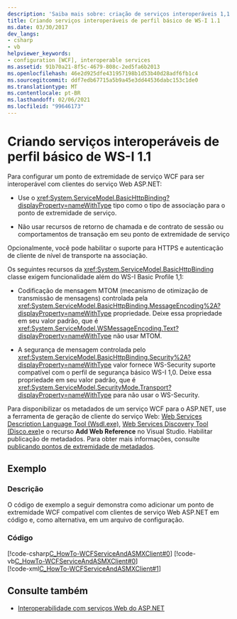 ```yaml
---
description: 'Saiba mais sobre: criação de serviços interoperáveis 1,1 do WS-I Basic Profile'
title: Criando serviços interoperáveis de perfil básico de WS-I 1.1
ms.date: 03/30/2017
dev_langs:
- csharp
- vb
helpviewer_keywords:
- configuration [WCF], interoperable services
ms.assetid: 91b70a21-8f5c-4679-808c-2ed5fa6b2013
ms.openlocfilehash: 46e2d925dfe431957198b1d53b40d28adf6fb1c4
ms.sourcegitcommit: ddf7edb67715a5b9a45e3dd44536dabc153c1de0
ms.translationtype: MT
ms.contentlocale: pt-BR
ms.lasthandoff: 02/06/2021
ms.locfileid: "99646173"
---
```

# <a name="creating-ws-i-basic-profile-11-interoperable-services"></a>Criando serviços interoperáveis de perfil básico de WS-I 1.1

Para configurar um ponto de extremidade de serviço WCF para ser interoperável com clientes do serviço Web ASP.NET:  
  
- Use o <xref:System.ServiceModel.BasicHttpBinding?displayProperty=nameWithType> tipo como o tipo de associação para o ponto de extremidade de serviço.  
  
- Não usar recursos de retorno de chamada e de contrato de sessão ou comportamentos de transação em seu ponto de extremidade de serviço  
  
Opcionalmente, você pode habilitar o suporte para HTTPS e autenticação de cliente de nível de transporte na associação.  
  
Os seguintes recursos da <xref:System.ServiceModel.BasicHttpBinding> classe exigem funcionalidade além do WS-I Basic Profile 1,1:  
  
- Codificação de mensagem MTOM (mecanismo de otimização de transmissão de mensagens) controlada pela <xref:System.ServiceModel.BasicHttpBinding.MessageEncoding%2A?displayProperty=nameWithType> propriedade. Deixe essa propriedade em seu valor padrão, que é <xref:System.ServiceModel.WSMessageEncoding.Text?displayProperty=nameWithType> não usar MTOM.  
  
- A segurança de mensagem controlada pelo <xref:System.ServiceModel.BasicHttpBinding.Security%2A?displayProperty=nameWithType> valor fornece WS-Security suporte compatível com o perfil de segurança básico WS-I 1,0. Deixe essa propriedade em seu valor padrão, que é <xref:System.ServiceModel.SecurityMode.Transport?displayProperty=nameWithType> para não usar o WS-Security.  
  
Para disponibilizar os metadados de um serviço WCF para o ASP.NET, use a ferramenta de geração de cliente do serviço Web: [Web Services Description Language Tool (Wsdl.exe)](/previous-versions/dotnet/netframework-4.0/7h3ystb6(v=vs.100)), [Web Services Discovery Tool (Disco.exe)](/previous-versions/dotnet/netframework-4.0/cy2a3ybs(v=vs.100))e o recurso **Add Web Reference** no Visual Studio. Habilitar publicação de metadados. Para obter mais informações, consulte [publicando pontos de extremidade de metadados](publishing-metadata-endpoints.md).  
  
## <a name="example"></a>Exemplo  
  
### <a name="description"></a>Descrição  

 O código de exemplo a seguir demonstra como adicionar um ponto de extremidade WCF compatível com clientes de serviço Web ASP.NET em código e, como alternativa, em um arquivo de configuração.  
  
### <a name="code"></a>Código  

 [!code-csharp[C_HowTo-WCFServiceAndASMXClient#0](../../../samples/snippets/csharp/VS_Snippets_CFX/c_howto-wcfserviceandasmxclient/cs/program.cs#0)]
 [!code-vb[C_HowTo-WCFServiceAndASMXClient#0](../../../samples/snippets/visualbasic/VS_Snippets_CFX/c_howto-wcfserviceandasmxclient/vb/program.vb#0)]  
 [!code-xml[C_HowTo-WCFServiceAndASMXClient#1](../../../samples/snippets/csharp/VS_Snippets_CFX/c_howto-wcfserviceandasmxclient/common/app.config#1)]  
  
## <a name="see-also"></a>Consulte também

- [Interoperabilidade com serviços Web do ASP.NET](./feature-details/interop-with-aspnet-web-services.md)
